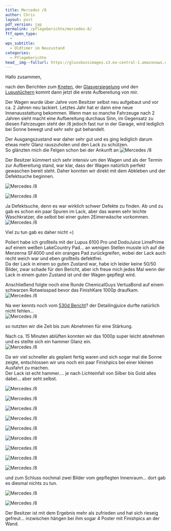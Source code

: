```yaml
---
title: Mercedes /8
author: Chris
layout: post
pdf_version: jap
permalink: /pflegeberichte/mercedes-8/
ftf_open_type:
  - 
wps_subtitle:
  - Oldtimer im Neuzustand
categories:
  - Pflegeberichte
head__img--fullurl: https://glossbossimages.s3.eu-central-1.amazonaws.com/headerimg/merc-8.jpg
---
```

Hallo zusammen,

nach den Berichten zum [Kneten][1], der [Glasversiegelung][2] und den [Lupustüchern][3] kommt dann jetzt die erste Aufbereitung von mir.

Der Wagen wurde über Jahre vom Besitzer selbst neu aufgebaut und vor ca. 2 Jahren neu lackiert. Letztes Jahr hat er dann eine neue Innenausstattung bekommen. Wenn man so manche Fahrzeuge nach 2 Jahren sieht macht eine Aufbereitung durchaus Sinn, im Gegensatz zu diesen Fahrzeugen steht der /8 jedoch fast nur in der Garage, wird lediglich bei Sonne bewegt und sehr sehr gut behandelt.

Der Ausgangszustand war daher sehr gut und es ging lediglich darum etwas mehr Glanz rauszuholen und den Lack zu schützen.  
So glänzten mich die Felgen schon bei der Ankunft an ![Mercedes /8](https://glossbossimages.s3.eu-central-1.amazonaws.com/criz/strich8/DSC_0005.jpg)

Der Besitzer kümmert sich sehr intensiv um den Wagen und als der Termin zur Aufbereitung stand, war klar, dass der Wagen natürlich perfekt gewaschen bereit steht. Daher konnten wir direkt mit dem Abkleben und der Defektsuche beginnen. 
 
![Mercedes /8](https://glossbossimages.s3.eu-central-1.amazonaws.com/criz/strich8/DSC_0001.jpg)

![Mercedes /8](https://glossbossimages.s3.eu-central-1.amazonaws.com/criz/strich8/DSC_0004.jpg)

Ja Defektsuche, denn es war wirklich schwer Defekte zu finden. Ab und zu gab es schon ein paar Spuren im Lack, aber das waren sehr leichte Waschkratzer, die selbst bei einer guten 2Eimerwäsche vorkommen.  
![Mercedes /8](https://glossbossimages.s3.eu-central-1.amazonaws.com/criz/strich8/DSC_0009.jpg)

Viel zu tun gab es daher nicht =)

Poliert habe ich großteils mit der Lupus 6100 Pro und DodoJuice LimePrime auf einem weißen LakeCountry Pad&#8230; an wenigen Stellen musste ich auf die Menzerna SF4000 und ein oranges Pad zurückgreifen, wobei der Lack auch recht weich war und eben großteils defektfrei.  
Da der Lack in einem so guten Zustand war, habe ich leider keine 50/50 Bilder, zwar schade für den Bericht, aber ich freue mich jedes Mal wenn der Lack in einem guten Zustand ist und der Wagen gepflegt wird.

Anschließend folgte noch eine Runde ChemicalGuys VertuaBond auf einem schwarzen Rotweisspad bevor das FinishKare 1000p draufkam.  
![Mercedes /8](https://glossbossimages.s3.eu-central-1.amazonaws.com/criz/strich8/DSC_0014.jpg)

Na wer kennts noch vom [530d Bericht][4]? der Detailingjuice durfte natürlich nicht fehlen&#8230;  
![Mercedes /8](https://glossbossimages.s3.eu-central-1.amazonaws.com/criz/strich8/DSC_0015.jpg)

so nutzten wir die Zeit bis zum Abnehmen für eine Stärkung.

Nach ca. 15 Minuten ablüften konnten wir das 1000p super leicht abnehmen und es stellte sich ein hammer Glanz ein.  
![Mercedes /8](https://glossbossimages.s3.eu-central-1.amazonaws.com/criz/strich8/DSC_0017.jpg)

Da wir viel schneller als geplant fertig waren und sich sogar mal die Sonne zeigte, entschlossen wir uns noch ein paar Finishpics bei einer kleinen Ausfahrt zu machen.  
Der Lack ist echt hammer&#8230;. je nach Lichteinfall von Silber bis Gold alles dabei&#8230; aber seht selbst.

![Mercedes /8](https://glossbossimages.s3.eu-central-1.amazonaws.com/criz/strich8/DSC_0019.jpg)

![Mercedes /8](https://glossbossimages.s3.eu-central-1.amazonaws.com/criz/strich8/DSC_0021.jpg)

![Mercedes /8](https://glossbossimages.s3.eu-central-1.amazonaws.com/criz/strich8/DSC_0026.jpg)

![Mercedes /8](https://glossbossimages.s3.eu-central-1.amazonaws.com/criz/strich8/DSC_0033.jpg)

![Mercedes /8](https://glossbossimages.s3.eu-central-1.amazonaws.com/criz/strich8/DSC_0040.jpg)

![Mercedes /8](https://glossbossimages.s3.eu-central-1.amazonaws.com/criz/strich8/DSC_0044.jpg)

![Mercedes /8](https://glossbossimages.s3.eu-central-1.amazonaws.com/criz/strich8/DSC_0047.jpg)

![Mercedes /8](https://glossbossimages.s3.eu-central-1.amazonaws.com/criz/strich8/DSC_0053.jpg)

![Mercedes /8](https://glossbossimages.s3.eu-central-1.amazonaws.com/criz/strich8/DSC_0056.jpg)

und zum Schluss nochmal zwei Bilder vom gepflegten Innenraum&#8230; dort gab es diesmal nichts zu tun.

![Mercedes /8](https://glossbossimages.s3.eu-central-1.amazonaws.com/criz/strich8/DSC_0061.jpg)

![Mercedes /8](https://glossbossimages.s3.eu-central-1.amazonaws.com/criz/strich8/DSC_0063.jpg)

Der Besitzer ist mit dem Ergebnis mehr als zufrieden und hat sich rieseig gefreut&#8230; inzwischen hängen bei ihm sogar 4 Poster mit Finishpics an der Wand.

 [1]: http://glossboss.de/anleitungen/lackreinigungsknete-richtig-anwenden/
 [2]: http://glossboss.de/anleitungen/glasversiegelungen-richtig-anwenden/
 [3]: http://glossboss.de/produkttest/test-mikrofasertuecher-von-lupus/
 [4]: http://glossboss.de/pflegeberichte/bmw-530d-f10/
